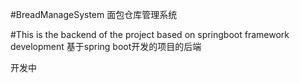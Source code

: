 #BreadManageSystem
面包仓库管理系统

#This is the backend of the project based on springboot framework development
基于spring boot开发的项目的后端

开发中
